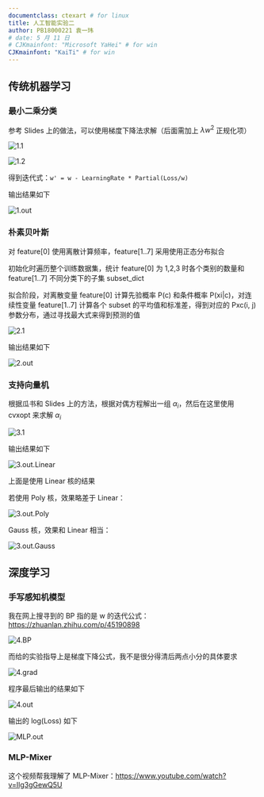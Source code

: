 ```yaml
---
documentclass: ctexart # for linux
title: 人工智能实验二
author: PB18000221 袁一玮
# date: 5 月 11 日
# CJKmainfont: "Microsoft YaHei" # for win
CJKmainfont: "KaiTi" # for win
---
```


## 传统机器学习

### 最小二乘分类

参考 Slides 上的做法，可以使用梯度下降法求解（后面需加上 $\lambda w^2$ 正规化项）

![1.1](fig/1.1.png)

![1.2](fig/1.2.png)

得到迭代式：`w' = w - LearningRate * Partial(Loss/w)`

输出结果如下

![1.out](fig/1.out.png)

### 朴素贝叶斯

对 feature[0] 使用离散计算频率，feature[1..7] 采用使用正态分布拟合

初始化时遍历整个训练数据集，统计 feature[0] 为 1,2,3 时各个类别的数量和 feature[1..7] 不同分类下的子集 subset_dict

拟合阶段，对离散变量 feature[0] 计算先验概率 P(c) 和条件概率 P(xi|c)，对连续性变量 feature[1..7] 计算各个 subset 的平均值和标准差，得到对应的 Pxc(i, j) 参数分布，通过寻找最大式来得到预测的值

![2.1](fig/2.1.png)

输出结果如下

![2.out](fig/2.out.png)

### 支持向量机

根据瓜书和 Slides 上的方法，根据对偶方程解出一组 $\alpha_i$，然后在这里使用 cvxopt 来求解 $\alpha_i$

![3.1](fig/3.1.png)

输出结果如下

![3.out.Linear](fig/3.out.png)

上面是使用 Linear 核的结果

若使用 Poly 核，效果略差于 Linear：

![3.out.Poly](fig/3.out.poly.png)

Gauss 核，效果和 Linear 相当：

![3.out.Gauss](fig/3.out.gauss.png)

## 深度学习

### 手写感知机模型

我在网上搜寻到的 BP 指的是 w 的迭代公式：<https://zhuanlan.zhihu.com/p/45190898>

![4.BP](fig/4.BP.png)

而给的实验指导上是梯度下降公式，我不是很分得清后两点小分的具体要求

![4.grad](fig/4.partial.png)

程序最后输出的结果如下

![4.out](fig/4.out.png)

输出的 log(Loss) 如下

![MLP.out](fig/MLP_out.png)

### MLP-Mixer

这个视频帮我理解了 MLP-Mixer：<https://www.youtube.com/watch?v=Ilg3gGewQ5U>
